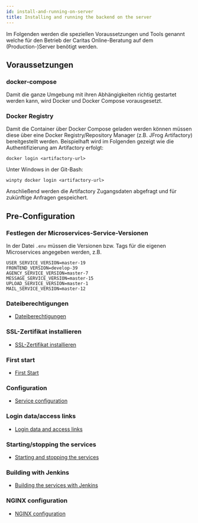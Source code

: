 ```yaml
---
id: install-and-running-on-server
title: Installing and running the backend on the server
---
```


Im Folgenden werden die speziellen Voraussetzungen und Tools genannt welche für den Betrieb der Caritas Online-Beratung auf dem (Production-)Server benötigt werden.

## Voraussetzungen

### docker-compose

Damit die ganze Umgebung mit ihren Abhängigkeiten richtig gestartet werden kann, wird Docker und Docker Compose vorausgesetzt.

### Docker Registry

Damit die Container über Docker Compose geladen werden können müssen diese über eine Docker Registry/Repository Manager (z.B. JFrog Artifactory) bereitgestellt werden.
Beispielhaft wird im Folgenden gezeigt wie die Authentifizierung am Artifactory erfolgt:

``docker login <artifactory-url>``

Unter Windows in der Git-Bash:

``winpty docker login <artifactory-url>``

Anschließend werden die Artifactory Zugangsdaten abgefragt und für zukünftige Anfragen gespeichert.

## Pre-Configuration

### Festlegen der Microservices-Service-Versionen

In der Datei `.env` müssen die Versionen bzw. Tags für die eigenen Microservices angegeben werden, z.B.

```
USER_SERVICE_VERSION=master-19
FRONTEND_VERSION=develop-39
AGENCY_SERVICE_VERSION=master-7
MESSAGE_SERVICE_VERSION=master-15
UPLOAD_SERVICE_VERSION=master-1
MAIL_SERVICE_VERSION=master-12
```

### Dateiberechtigungen

- [Dateiberechtigungen](../backend/file-permissions.md)

### SSL-Zertifikat installieren

- [SSL-Zertifikat installieren](../backend/ssl-certificate.md)

### First start

- [First Start](../backend/first-start.md)

### Configuration

- [Service configuration](../backend/service-configuration.md)

### Login data/access links

- [Login data and access links](../backend/login-data-access-links.md)

### Starting/stopping the services

- [Starting and stopping the services](../backend/starting-and-stopping-the-services.md)

### Building with Jenkins

- [Building the services with Jenkins](../backend/jenkins.md)

### NGINX configuration

- [NGINX configuration](../backend/nginx.md)
